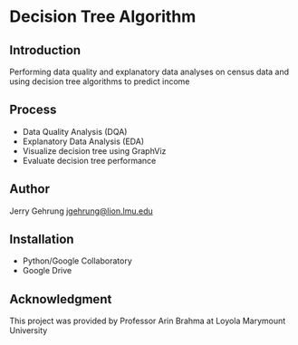 # Decision Tree Algorithm

## Introduction
Performing data quality and explanatory data analyses on census data and using decision tree algorithms to predict income

## Process
- Data Quality Analysis (DQA)
- Explanatory Data Analysis (EDA)
- Visualize decision tree using GraphViz
- Evaluate decision tree performance

## Author
Jerry Gehrung jgehrung@lion.lmu.edu

## Installation
- Python/Google Collaboratory
- Google Drive

## Acknowledgment
This project was provided by Professor Arin Brahma at Loyola Marymount University
